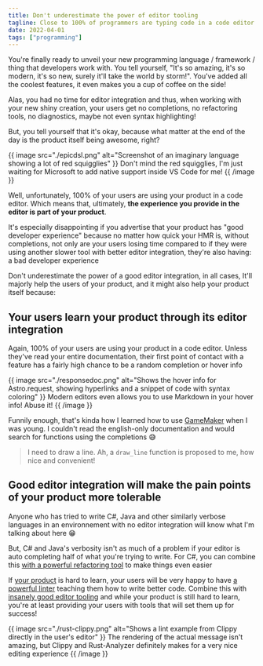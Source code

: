 ```yaml
---
title: Don't underestimate the power of editor tooling
tagline: Close to 100% of programmers are typing code in a code editor!
date: 2022-04-01
tags: ["programming"]
---
```


You're finally ready to unveil your new programming language / framework / thing that developers work with. You tell yourself, "It's so amazing, it's so modern, it's so new, surely it'll take the world by storm!". You've added all the coolest features, it even makes you a cup of coffee on the side!

Alas, you had no time for editor integration and thus, when working with your new shiny creation, your users get no completions, no refactoring tools, no diagnostics, maybe not even syntax highlighting!

But, you tell yourself that it's okay, because what matter at the end of the day is the product itself being awesome, right?

{{ image
src="./epicdsl.png"
alt="Screenshot of an imaginary language showing a lot of red squigglies"
}}
Don't mind the red squigglies, I'm just waiting for Microsoft to add native support inside VS Code for me!
{{ /image }}

Well, unfortunately, 100% of your users are using your product in a code editor. Which means that, ultimately, **the experience you provide in the editor is part of your product**.

It's especially disappointing if you advertise that your product has "good developer experience" because no matter how quick your HMR is, without completions, not only are your users losing time compared to if they were using another slower tool with better editor integration, they're also having: a bad developer experience

Don't underestimate the power of a good editor integration, in all cases, It'll majorly help the users of your product, and it might also help your product itself because:

## Your users learn your product through its editor integration

Again, 100% of your users are using your product in a code editor. Unless they've read your entire documentation, their first point of contact with a feature has a fairly high chance to be a random completion or hover info

{{ image
src="./responsedoc.png"
alt="Shows the hover info for Astro.request, showing hyperlinks and a snippet of code with syntax coloring"
}}
Modern editors even allows you to use Markdown in your hover info! Abuse it!
{{ /image }}

Funnily enough, that's kinda how I learned how to use [GameMaker](https://www.yoyogames.com/en/gamemaker) when I was young. I couldn't read the english-only documentation and would search for functions using the completions 😅

> I need to draw a line. Ah, a `draw_line` function is proposed to me, how nice and convenient!

## Good editor integration will make the pain points of your product more tolerable

Anyone who has tried to write C#, Java and other similarly verbose languages in an environnement with no editor integration will know what I'm talking about here 😁

But, C# and Java's verbosity isn't as much of a problem if your editor is auto completing half of what you're trying to write. For C#, you can combine this [with a powerful refactoring tool](https://www.jetbrains.com/resharper/) to make things even easier

If [your product](https://www.rust-lang.org/) is hard to learn, your users will be very happy to have [a powerful linter](https://github.com/rust-lang/rust-clippy) teaching them how to write better code. Combine this with [insanely good editor tooling](https://rust-analyzer.github.io/) and while your product is still hard to learn, you're at least providing your users with tools that will set them up for success!

{{ image
src="./rust-clippy.png"
alt="Shows a lint example from Clippy directly in the user's editor"
}}
The rendering of the actual message isn't amazing, but Clippy and Rust-Analyzer definitely makes for a very nice editing experience
{{ /image }}
